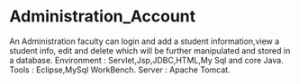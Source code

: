 # Administration_Account
An Administration faculty can login  and add a student information,view a student info, edit and delete which will be further manipulated and stored in a database. 
Environment : Servlet,Jsp,JDBC,HTML,My Sql and core Java.
Tools : Eclipse,MySql WorkBench.
Server : Apache Tomcat.
